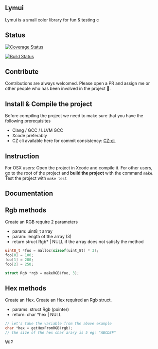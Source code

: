 ##  Lymui

Lymui is a small color library for fun & testing c

## Status

[![Coverage Status](https://coveralls.io/repos/github/MarcInthaamnouay/lymui/badge.svg)](https://coveralls.io/github/MarcInthaamnouay/lymui)

[![Build Status](https://travis-ci.org/MarcInthaamnouay/lymui.svg?branch=master)](https://travis-ci.org/MarcInthaamnouay/lymui)

## Contribute

Contributions are always welcomed. Please open a PR and assign me or other people who has been involved in the project 🐼.

## Install & Compile the project

Before compiling the project we need to make sure that you have the following prerequisites

- Clang / GCC / LLVM GCC
- Xcode preferably
- CZ cli available here for commit consistency: [CZ-cli](https://github.com/commitizen/cz-cli)

## Instruction

For OSX users: Open the project in Xcode and compile it.
For other users, go to the root of the project and **build the project** with the command ```make```. Test the project with ```make test```

## Documentation

## Rgb methods

Create an RGB require 2 parameters

- param: uint8_t array
- param: length of the array (3)
- return struct Rgb* | NULL if the array does not satisfy the method

```c
uint8_t *foo = malloc(sizeof(uint_8t) * 3);
foo[0] = 100;
foo[1] = 200;
foo[2] = 250;

struct Rgb *rgb = makeRGB(foo, 3);
```

## Hex methods

Create an Hex. Create an Hex required an Rgb struct.

- params: struct Rgb (pointer)
- return: char *hex | NULL

```c
// let's take the variable from the above example
char *hex = getHexFromRGB(rgb);
// the size of the hex char arary is 5 eg: "ABCDEF"
```

WIP